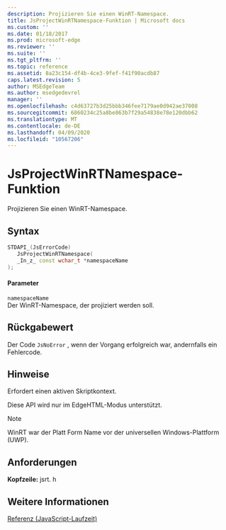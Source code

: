 ```yaml
---
description: Projizieren Sie einen WinRT-Namespace.
title: JsProjectWinRTNamespace-Funktion | Microsoft docs
ms.custom: ''
ms.date: 01/18/2017
ms.prod: microsoft-edge
ms.reviewer: ''
ms.suite: ''
ms.tgt_pltfrm: ''
ms.topic: reference
ms.assetid: 8a23c154-df4b-4ce3-9fef-f41f90acdb87
caps.latest.revision: 5
author: MSEdgeTeam
ms.author: msedgedevrel
manager: ''
ms.openlocfilehash: c4d63727b3d25bbb346fee7179ae0d942ae37008
ms.sourcegitcommit: 6860234c25a8be863b7f29a54838e78e120dbb62
ms.translationtype: MT
ms.contentlocale: de-DE
ms.lasthandoff: 04/09/2020
ms.locfileid: "10567206"
---
```

# JsProjectWinRTNamespace-Funktion
Projizieren Sie einen WinRT-Namespace.  
  
## Syntax  
  
```cpp  
STDAPI_(JsErrorCode)  
   JsProjectWinRTNamespace(  
   _In_z_ const wchar_t *namespaceName  
);  
```  
  
#### Parameter  
 `namespaceName`  
 Der WinRT-Namespace, der projiziert werden soll.  
  
## Rückgabewert  
 Der Code `JsNoError` , wenn der Vorgang erfolgreich war, andernfalls ein Fehlercode.  
  
## Hinweise  
 Erfordert einen aktiven Skriptkontext.  
  
 Diese API wird nur im EdgeHTML-Modus unterstützt.  
  
> [!NOTE]
>  WinRT war der Platt Form Name vor der universellen Windows-Plattform (UWP).  
  
## Anforderungen  
 **Kopfzeile:** jsrt. h  
  
## Weitere Informationen  
 [Referenz (JavaScript-Laufzeit)](../chakra-hosting/reference-javascript-runtime.md)